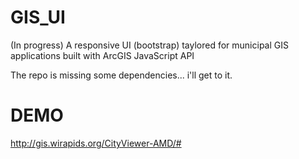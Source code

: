 GIS_UI
======

(In progress) A responsive UI (bootstrap) taylored for municipal GIS applications built with ArcGIS JavaScript API

The repo is missing some dependencies... i'll get to it.


DEMO 
======


http://gis.wirapids.org/CityViewer-AMD/#
